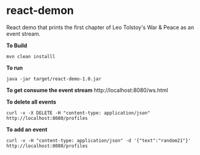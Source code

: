 # react-demon

React demo that prints the first chapter of Leo Tolstoy's War & Peace as an event stream.


**To Build**
```shell script
mvn clean installl
```

**To run**
```shell script
java -jar target/react-demo-1.0.jar
```

**To get consume the event stream** http://localhost:8080/ws.html

**To delete all events**
```shell script
curl -v -X DELETE -H "content-type: application/json" http://localhost:8080/profiles
```
**To add an event**
```shell script
curl -v -H "content-type: application/json" -d '{"text":"random21"}' http://localhost:8080/profiles
```
